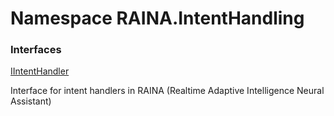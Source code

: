 # <a id="RAINA_IntentHandling"></a> Namespace RAINA.IntentHandling

### Interfaces

 [IIntentHandler](RAINA.IntentHandling.IIntentHandler.md)

Interface for intent handlers in RAINA (Realtime Adaptive Intelligence Neural Assistant)

